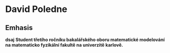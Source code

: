 # David Poledne
## Emhasis
**dsaj**
__Student třetího ročníku bakalářského oboru matematické modelování na matematicko fyzikální fakultě na univerzitě karlově.__
